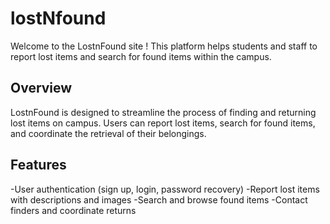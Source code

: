 # lostNfound

Welcome to the LostnFound site ! This platform helps students and staff to report lost items and search for found items within the campus.

## Overview
LostnFound is designed to streamline the process of finding and returning lost items on campus. Users can report lost items, search for found items, and coordinate the retrieval of their belongings.

## Features
-User authentication (sign up, login, password recovery)
-Report lost items with descriptions and images
-Search and browse found items
-Contact finders and coordinate returns

